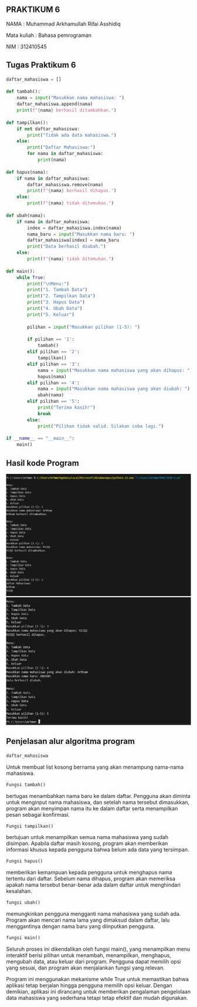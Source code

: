 
## PRAKTIKUM 6

NAMA : Muhammad Arkhamullah Rifai Asshidiq

Mata kuliah : Bahasa pemrograman

NIM : 312410545
## Tugas Praktikum 6
```python
daftar_mahasiswa = []

def tambah():
    nama = input("Masukkan nama mahasiswa: ")
    daftar_mahasiswa.append(nama)
    print(f"{nama} berhasil ditambahkan.")

def tampilkan():
    if not daftar_mahasiswa:
        print("Tidak ada data mahasiswa.")
    else:
        print("Daftar Mahasiswa:")
        for nama in daftar_mahasiswa:
            print(nama)

def hapus(nama):
    if nama in daftar_mahasiswa:
        daftar_mahasiswa.remove(nama)
        print(f"{nama} berhasil dihapus.")
    else:
        print(f"{nama} tidak ditemukan.")

def ubah(nama):
    if nama in daftar_mahasiswa:
        index = daftar_mahasiswa.index(nama)
        nama_baru = input("Masukkan nama baru: ")
        daftar_mahasiswa[index] = nama_baru
        print("Data berhasil diubah.")
    else:
        print(f"{nama} tidak ditemukan.")

def main():
    while True:
        print("\nMenu:")
        print("1. Tambah Data")
        print("2. Tampilkan Data")
        print("3. Hapus Data")
        print("4. Ubah Data")
        print("5. Keluar")

        pilihan = input("Masukkan pilihan (1-5): ")

        if pilihan == '1':
            tambah()
        elif pilihan == '2':
            tampilkan()
        elif pilihan == '3':
            nama = input("Masukkan nama mahasiswa yang akan dihapus: ")
            hapus(nama)
        elif pilihan == '4':
            nama = input("Masukkan nama mahasiswa yang akan diubah: ")
            ubah(nama)
        elif pilihan == '5':
            print("Terima kasih!")
            break
        else:
            print("Pilihan tidak valid. Silakan coba lagi.")

if __name__ == "__main__":
    main()
```
## Hasil kode Program
![Foto](https://github.com/MuhammadArkham/Lab06/blob/main/Screenshot%202024-12-03%20124748.png?raw=true)
![Foto](https://github.com/MuhammadArkham/Lab06/blob/main/Screenshot%202024-12-03%20124757.png?raw=true)

## Penjelasan alur algoritma program
```python
daftar_mahasiswa
```
Untuk membuat list kosong bernama yang akan menampung nama-nama mahasiswa.
```python
Fungsi tambah()
```
 bertugas menambahkan nama baru ke dalam daftar. Pengguna akan diminta untuk menginput nama mahasiswa, dan setelah nama tersebut dimasukkan, program akan menyimpan nama itu ke dalam daftar serta menampilkan pesan sebagai konfirmasi.
```python
Fungsi tampilkan()
```
 bertujuan untuk menampilkan semua nama mahasiswa yang sudah disimpan. Apabila daftar masih kosong, program akan memberikan informasi khusus kepada pengguna bahwa belum ada data yang tersimpan.
```python
Fungsi hapus()
```
 memberikan kemampuan kepada pengguna untuk menghapus nama tertentu dari daftar. Sebelum nama dihapus, program akan memeriksa apakah nama tersebut benar-benar ada dalam daftar untuk menghindari kesalahan.
```python
fungsi ubah()
```
memungkinkan pengguna mengganti nama mahasiswa yang sudah ada. Program akan mencari nama lama yang dimaksud dalam daftar, lalu menggantinya dengan nama baru yang diinputkan pengguna.
```python
fungsi main()
```
Seluruh proses ini dikendalikan oleh fungsi main(), yang menampilkan menu interaktif berisi pilihan untuk menambah, menampilkan, menghapus, mengubah data, atau keluar dari program. Pengguna dapat memilih opsi yang sesuai, dan program akan menjalankan fungsi yang relevan.

Program ini menggunakan mekanisme while True untuk memastikan bahwa aplikasi tetap berjalan hingga pengguna memilih opsi keluar. Dengan demikian, aplikasi ini dirancang untuk memberikan pengalaman pengelolaan data mahasiswa yang sederhana tetapi tetap efektif dan mudah digunakan.
